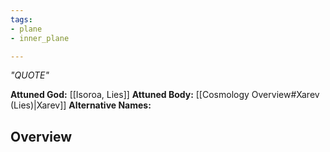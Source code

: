 ```yaml
---
tags:
- plane
- inner_plane

---
```

*"QUOTE"*

**Attuned God:** [[Isoroa, Lies]]
**Attuned Body:** [[Cosmology Overview#Xarev (Lies)|Xarev]]
**Alternative Names:** 
## Overview